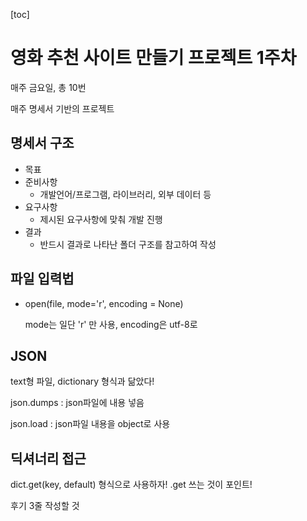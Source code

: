 [toc]

# 영화 추천 사이트 만들기 프로젝트 1주차

매주 금요일, 총 10번

매주 명세서 기반의 프로젝트

## 명세서 구조

- 목표
- 준비사항
  - 개발언어/프로그램, 라이브러리, 외부 데이터 등
- 요구사항
  - 제시된 요구사항에 맞춰 개발 진행
- 결과
  - 반드시 결과로 나타난 폴더 구조를 참고하여 작성

## 파일 입력법

- open(file, mode='r', encoding = None)

  mode는 일단 'r' 만 사용, encoding은 utf-8로



 ## JSON

text형 파일, dictionary 형식과 닮았다!

json.dumps : json파일에 내용 넣음

json.load : json파일 내용을 object로 사용



## 딕셔너리 접근

dict.get(key, default) 형식으로 사용하자! .get 쓰는 것이 포인트!





후기 3줄 작성할 것
